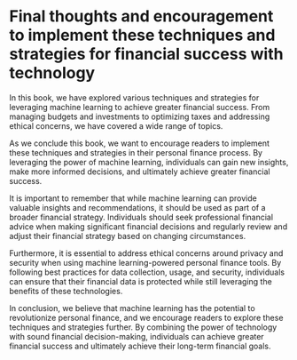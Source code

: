 Final thoughts and encouragement to implement these techniques and strategies for financial success with technology
===============================================================================================================================

In this book, we have explored various techniques and strategies for leveraging machine learning to achieve greater financial success. From managing budgets and investments to optimizing taxes and addressing ethical concerns, we have covered a wide range of topics.

As we conclude this book, we want to encourage readers to implement these techniques and strategies in their personal finance process. By leveraging the power of machine learning, individuals can gain new insights, make more informed decisions, and ultimately achieve greater financial success.

It is important to remember that while machine learning can provide valuable insights and recommendations, it should be used as part of a broader financial strategy. Individuals should seek professional financial advice when making significant financial decisions and regularly review and adjust their financial strategy based on changing circumstances.

Furthermore, it is essential to address ethical concerns around privacy and security when using machine learning-powered personal finance tools. By following best practices for data collection, usage, and security, individuals can ensure that their financial data is protected while still leveraging the benefits of these technologies.

In conclusion, we believe that machine learning has the potential to revolutionize personal finance, and we encourage readers to explore these techniques and strategies further. By combining the power of technology with sound financial decision-making, individuals can achieve greater financial success and ultimately achieve their long-term financial goals.
